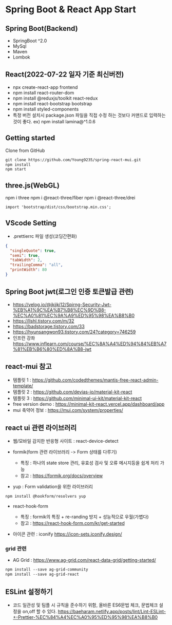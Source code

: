 # Spring Boot & React App Start

## Spring Boot(Backend)

- SpringBoot ^2.0
- MySql
- Maven
- Lombok

## React(2022-07-22 일자 기준 최신버전)

- npx create-react-app frontend
- npm install react-router-dom
- npm install @reduxjs/toolkit react-redux
- npm install react-bootstrap bootstrap
- npm install styled-components
- 특정 버전 설치시 package.json 파일을 직접 수정 하는 것보다 커맨드로 입력하는 것이 좋다. ex) npm install lamina@^1.0.6

## Getting started

Clone from GitHub

```txt
git clone https://github.com/Young9235/spring-react-mui.git
npm install
npm start
```

## three.js(WebGL)

npm i three
npm i @react-three/fiber
npm i @react-three/drei

```txt
import 'bootstrap/dist/css/bootstrap.min.css';
```

## VScode Setting

- .prettierrc 파일 생성(코딩간편화)

```json
{
  "singleQuote": true,
  "semi": true,
  "tabWidth": 2,
  "trailingComma": "all",
  "printWidth": 80
}
```

## Spring Boot jwt(로그인 인증 토큰발급 관련)

- https://velog.io/@jkijki12/Spirng-Security-Jwt-%EB%A1%9C%EA%B7%B8%EC%9D%B8-%EC%A0%81%EC%9A%A9%ED%95%98%EA%B8%B0
- https://llshl.tistory.com/m/32
- https://badstorage.tistory.com/33
- https://hyunsangwon93.tistory.com/24?category=746259
- 인프런 강좌 https://www.inflearn.com/course/%EC%8A%A4%ED%94%84%EB%A7%81%EB%B6%80%ED%8A%B8-jwt

## react-mui 참고

- 템플릿 1 : https://github.com/codedthemes/mantis-free-react-admin-template/
- 템플릿 2 : https://github.com/devias-io/material-kit-react
- 템플릿 3 : https://github.com/minimal-ui-kit/material-kit-react
- free version demo : https://minimal-kit-react.vercel.app/dashboard/app
- mui 축약어 정보 : https://mui.com/system/properties/

## react ui 관련 라이브러리

- 웹/모바일 감지한 반응형 사이트 : react-device-detect
- formik(form 관련 라이브러리 -> Form 상태를 다루기)

  - 특징 : 하나의 state store 관리, 유효성 검사 및 오류 메시지등을 쉽게 처리 가능
  - 참고 : https://formik.org/docs/overview

- yup : Form validation을 위한 라이브러리

```txt
npm install @hookform/resolvers yup
```

- react-hook-form

  - 특징 : formik의 특징 + re-randing 방지 + 성능적으로 우월(가볍다)
  - 참고 : https://react-hook-form.com/kr/get-started

- 아이콘 관련 : iconify https://icon-sets.iconify.design/

### grid 관련

- AG Grid : https://www.ag-grid.com/react-data-grid/getting-started/

```txt
npm install --save ag-grid-community
npm install --save ag-grid-react
```

## ESLint 설정하기

- 코드 일관성 및 팀플 시 규칙을 준수하기 위함, 올바른 ES6문법 체크, 문법체크 설정을 on,off 할 수 있다.
  https://baeharam.netlify.app/posts/lint/Lint-ESLint-+-Prettier-%EC%84%A4%EC%A0%95%ED%95%98%EA%B8%B0

